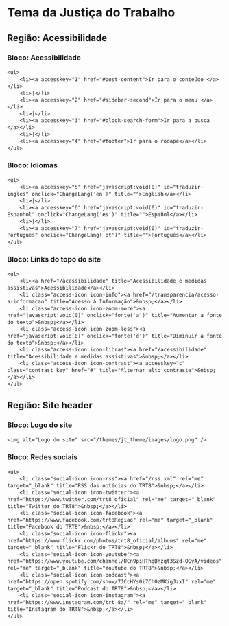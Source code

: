 # Tema da Justiça do Trabalho

## Região: Acessibilidade

### Bloco: Acessibilidade
	<ul>
		<li><a accesskey="1" href="#post-content">Ir para o conteúdo </a></li>
		<li>|</li>
		<li><a accesskey="2" href="#sidebar-second">Ir para o menu </a></li>
		<li>|</li>
		<li><a accesskey="3" href="#block-search-form">Ir para a busca </a></li>
		<li>|</li>
		<li><a accesskey="4" href="#footer">Ir para o rodapé</a></li>
	</ul>

### Bloco: Idiomas
	<ul>
		<li><a accesskey="5" href="javascript:void(0)" id="traduzir-ingles" onclick="ChangeLang('en')" title="">English</a></li>
		<li>|</li>
		<li><a accesskey="6" href="javascript:void(0)" id="traduzir-Espanhol" onclick="ChangeLang('es')" title="">Español</a></li>
		<li>|</li>
		<li><a accesskey="7" href="javascript:void(0)" id="traduzir-Portugues" onclick="ChangeLang('pt')" title="">Português</a></li>
	</ul>

### Bloco: Links do topo do site
	<ul>
		<li><a href="/acessibilidade" title="Acessibilidade e medidas assistivas">Acessibilidade</a></li>
		<li class="access-icon icon-info"><a href="/transparencia/acesso-a-informacao" title="Acesso à Informação">&nbsp;</a></li>
		<li class="access-icon icon-zoom-more"><a href="javascript:void(0)" onclick="fonte('a')" title="Aumentar a fonte do texto">&nbsp;</a></li>
		<li class="access-icon icon-zoom-less"><a href="javascript:void(0)" onclick="fonte('d')" title="Diminuir a fonte do texto">&nbsp;</a></li>
		<li class="access-icon icon-libras"><a href="/acessibilidade" title="Acessibilidade e medidas assistivas">&nbsp;</a></li>
		<li class="access-icon icon-contrast"><a accesskey="c" class="contrast_key" href="#" title="Alternar alto contraste">&nbsp;</a></li>
	</ul>

## Região: Site header

### Bloco: Logo do site
	<img alt="Logo do site" src="/themes/jt_theme/images/logo.png" />

### Bloco: Redes sociais
	<ul>
		<li class="social-icon icon-rss"><a href="/rss.xml" rel="me" target="_blank" title="RSS das notícias do TRT8">&nbsp;</a></li>
		<li class="social-icon icon-twitter"><a href="https://www.twitter.com/trt8_oficial" rel="me" target="_blank" title="Twitter do TRT8">&nbsp;</a></li>
		<li class="social-icon icon-facebook"><a href="https://www.facebook.com/trt8Regiao" rel="me" target="_blank" title="Facebook do TRT8">&nbsp;</a></li>
		<li class="social-icon icon-flickr"><a href="https://www.flickr.com/photos/trt8_oficial/albums" rel="me" target="_blank" title="Flickr do TRT8">&nbsp;</a></li>
		<li class="social-icon icon-youtube"><a href="https://www.youtube.com/channel/UCn9piHThgBhzgt3Szd-OGyA/videos" rel="me" target="_blank" title="Youtube do TRT8">&nbsp;</a></li>
		<li class="social-icon icon-podcast"><a href="https://open.spotify.com/show/7JCcHYs0i7Ch0zMKigJzxI" rel="me" target="_blank" title="Podcast do TRT8">&nbsp;</a></li>
		<li class="social-icon icon-instagram"><a href="https://www.instagram.com/trt_8a/" rel="me" target="_blank" title="Instagram do TRT8">&nbsp;</a></li>
	</ul>
